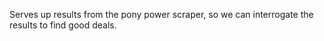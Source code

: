 Serves up results from the pony power scraper, so we can interrogate the results to find good deals.
